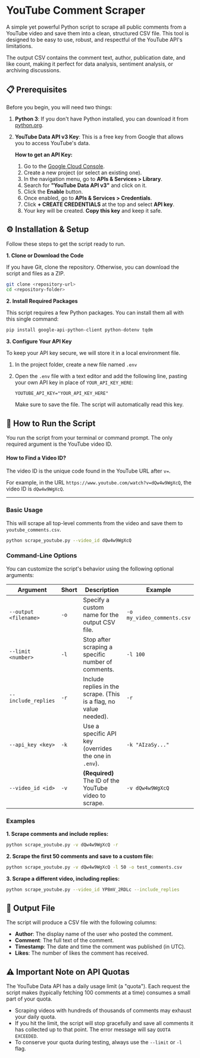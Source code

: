 # YouTube Comment Scraper

A simple yet powerful Python script to scrape all public comments from a YouTube video and save them into a clean, structured CSV file. This tool is designed to be easy to use, robust, and respectful of the YouTube API's limitations.

The output CSV contains the comment text, author, publication date, and like count, making it perfect for data analysis, sentiment analysis, or archiving discussions.


## 📋 Prerequisites

Before you begin, you will need two things:

1.  **Python 3**: If you don't have Python installed, you can download it from [python.org](https://www.python.org/downloads/).

2.  **YouTube Data API v3 Key**: This is a free key from Google that allows you to access YouTube's data.

    **How to get an API Key:**
    1.  Go to the [Google Cloud Console](https://console.cloud.google.com/).
    2.  Create a new project (or select an existing one).
    3.  In the navigation menu, go to **APIs & Services > Library**.
    4.  Search for **"YouTube Data API v3"** and click on it.
    5.  Click the **Enable** button.
    6.  Once enabled, go to **APIs & Services > Credentials**.
    7.  Click **+ CREATE CREDENTIALS** at the top and select **API key**.
    8.  Your key will be created. **Copy this key** and keep it safe.

## ⚙️ Installation & Setup

Follow these steps to get the script ready to run.

**1. Clone or Download the Code**

If you have Git, clone the repository. Otherwise, you can download the script and files as a ZIP.

```bash
git clone <repository-url>
cd <repository-folder>
```

**2. Install Required Packages**

This script requires a few Python packages. You can install them all with this single command:

```bash
pip install google-api-python-client python-dotenv tqdm
```

**3. Configure Your API Key**

To keep your API key secure, we will store it in a local environment file.

1.  In the project folder, create a new file named `.env`
2.  Open the `.env` file with a text editor and add the following line, pasting your own API key in place of `YOUR_API_KEY_HERE`:

    ```
    YOUTUBE_API_KEY="YOUR_API_KEY_HERE"
    ```

    Make sure to save the file. The script will automatically read this key.

## 🚀 How to Run the Script

You run the script from your terminal or command prompt. The only required argument is the YouTube video ID.

#### How to Find a Video ID?

The video ID is the unique code found in the YouTube URL after `v=`.

For example, in the URL `https://www.youtube.com/watch?v=dQw4w9WgXcQ`, the video ID is `dQw4w9WgXcQ`.

---

### Basic Usage

This will scrape all top-level comments from the video and save them to `youtube_comments.csv`.

```bash
python scrape_youtube.py --video_id dQw4w9WgXcQ
```

### Command-Line Options

You can customize the script's behavior using the following optional arguments:

| Argument               | Short | Description                                                   | Example                                            |
| ---------------------- | ----- | ------------------------------------------------------------- | -------------------------------------------------- |
| `--output <filename>`  | `-o`  | Specify a custom name for the output CSV file.                | `-o my_video_comments.csv`                         |
| `--limit <number>`     | `-l`  | Stop after scraping a specific number of comments.            | `-l 100`                                           |
| `--include_replies`    | `-r`  | Include replies in the scrape. (This is a flag, no value needed). | `-r`                                               |
| `--api_key <key>`      | `-k`  | Use a specific API key (overrides the one in `.env`).         | `-k "AIzaSy..."`                                   |
| `--video_id <id>`      | `-v`  | **(Required)** The ID of the YouTube video to scrape.         | `-v dQw4w9WgXcQ`                                   |

### Examples

**1. Scrape comments and include replies:**

```bash
python scrape_youtube.py -v dQw4w9WgXcQ -r
```

**2. Scrape the first 50 comments and save to a custom file:**

```bash
python scrape_youtube.py -v dQw4w9WgXcQ -l 50 -o test_comments.csv
```

**3. Scrape a different video, including replies:**

```bash
python scrape_youtube.py --video_id YP8mV_2RDLc --include_replies
```

## 📄 Output File

The script will produce a CSV file with the following columns:

*   **Author**: The display name of the user who posted the comment.
*   **Comment**: The full text of the comment.
*   **Timestamp**: The date and time the comment was published (in UTC).
*   **Likes**: The number of likes the comment has received.

## ⚠️ Important Note on API Quotas

The YouTube Data API has a daily usage limit (a "quota"). Each request the script makes (typically fetching 100 comments at a time) consumes a small part of your quota.

*   Scraping videos with hundreds of thousands of comments may exhaust your daily quota.
*   If you hit the limit, the script will stop gracefully and save all comments it has collected up to that point. The error message will say `QUOTA EXCEEDED`.
*   To conserve your quota during testing, always use the `--limit` or `-l` flag.